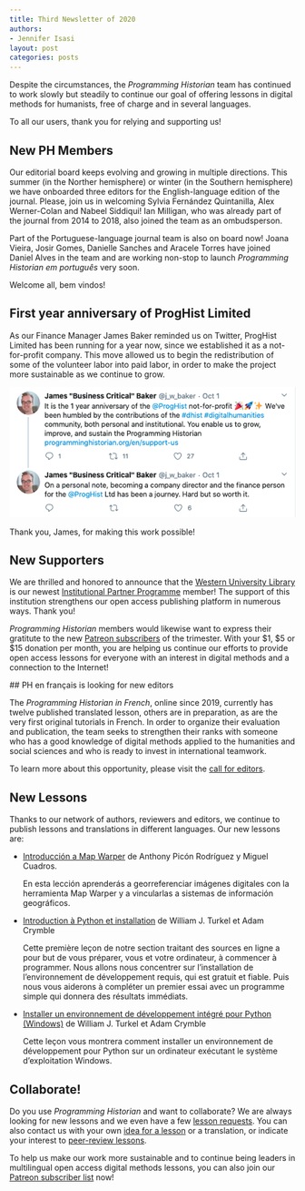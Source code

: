 ```yaml
---
title: Third Newsletter of 2020
authors: 
- Jennifer Isasi
layout: post
categories: posts
---
```


Despite the circumstances, the *Programming Historian* team has continued to work slowly but steadily to continue our goal of offering lessons in digital methods for humanists, free of charge and in several languages. 

To all our users, thank you for relying and supporting us! 



## New PH Members

Our editorial board keeps evolving and growing in multiple directions. This summer (in the Norther hemisphere) or winter (in the Southern hemisphere) we have onboarded three editors for the English-language edition of the journal. Please, join us in welcoming Sylvia Fernández Quintanilla, Alex Werner-Colan and Nabeel Siddiqui! Ian Milligan, who was already part of the journal from 2014 to 2018, also joined the team as an ombudsperson. 

Part of the Portuguese-language journal team is also on board now! Joana Vieira, Josir Gomes, Danielle Sanches and Aracele Torres have joined Daniel Alves in the team and are working non-stop to launch *Programming Historian em português* very soon. 

Welcome all, bem vindos!



## First year anniversary of ProgHist Limited

As our Finance Manager James Baker reminded us on Twitter, ProgHist Limited has been running for a year now, since we established it as a not-for-profit company. This move allowed us to begin the redistribution of some of the volunteer labor into paid labor, in order to make the project more sustainable as we continue to grow. 

<img src="/images/blog/proghist-1-year-tweet.png" alt="Tweet de James Baker: It is the 1 year anniversary of the @ProgHist not-for-profit! We've been humbled by the contributions of the #dhist #digitalhumanities community, both personal and institutional. You enable us to grow, improve, and sustain the Programming Historian"/>

Thank you, James, for making this work possible!



## New Supporters

We are thrilled and honored to announce that the [Western University Library](https://www.lib.uwo.ca) is our newest [Institutional Partner Programme](https://programminghistorian.org/en/support-us#institutional-partner-programme) member! The support of this institution strengthens our open access publishing platform in numerous ways. Thank you!

*Programming Historian* members would likewise want to express their gratitute to the new [Patreon subscribers](https://www.patreon.com/theprogramminghistorian) of the trimester. With your $1, $5 or $15 donation per month, you are helping us continue our efforts to provide open access lessons for everyone with an interest in digital methods and a connection to the Internet! 



## PH en français is looking for new editors

The *Programming Historian in French*, online since 2019, currently has twelve published translated lesson, others are in preparation, as are the very first original tutorials in French. In order to organize their evaluation and publication, the team seeks to strengthen their ranks with someone who has a good knowledge of digital methods applied to the humanities and social sciences and who is ready to invest in international teamwork. 

To learn more about this opportunity, please visit the [call for editors](https://programminghistorian.org/posts/call-for-fr-members). 



## New Lessons

Thanks to our network of authors, reviewers and editors, we continue to publish lessons and translations in different languages. Our new lessons are: 

- [Introducción a Map Warper](https://programminghistorian.org/es/lecciones/introduccion-map-warper) de Anthony Picón Rodríguez y Miguel Cuadros.

  En esta lección aprenderás a georreferenciar imágenes digitales con la herramienta Map Warper y a vincularlas a sistemas de información geográficos.

- [Introduction à Python et installation](https://programminghistorian.org/fr/lecons/introduction-et-installation) de William J. Turkel et Adam Crymble 

  Cette première leçon de notre section traitant des sources en ligne a pour but de vous préparer, vous et votre ordinateur, à commencer à programmer. Nous allons nous concentrer sur l’installation de l’environnement de développement requis, qui est gratuit et fiable. Puis nous vous aiderons à compléter un premier essai avec un programme simple qui donnera des résultats immédiats.

- [Installer un environnement de développement intégré pour Python (Windows)](https://programminghistorian.org/fr/lecons/installation-windows-py) de William J. Turkel et Adam Crymble

  Cette leçon vous montrera comment installer un environnement de développement pour Python sur un ordinateur exécutant le système d’exploitation Windows.

  

## Collaborate!

Do you use *Programming Historian* and want to collaborate? We are always looking for new lessons and we even have a few [lesson requests](https://programminghistorian.org/en/lesson-requests). You can also contact us with your own [idea for a lesson](https://programminghistorian.org/en/author-guidelines) or a translation, or indicate your interest to [peer-review lessons](https://programminghistorian.org/en/reviewer-guidelines).

To help us make our work more sustainable and to continue being leaders in multilingual open access digital methods lessons, you can also join our [Patreon subscriber list](https://www.patreon.com/theprogramminghistorian) now!
